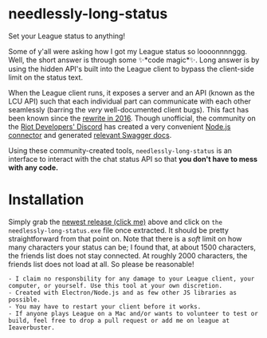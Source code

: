 # needlessly-long-status
Set your League status to anything!

Some of y'all were asking how I got my League status so loooonnnnggg. Well, the short answer is through some ✨\*code magic\*✨. 
Long answer is by using the hidden API's built into the League client to bypass the client-side limit on the status text.

When the League client runs, it exposes a server and an API (known as the LCU API) such that each individual part can communicate with each other seamlessly (barring the 
*very* well-documented client bugs). This fact has been known since the [rewrite in 2016](https://technology.riotgames.com/news/architecture-league-client-update). 
Though unofficial, the community on the [Riot Developers' Discord](https://discordapp.com/invite/riotapi) has created a very convenient [Node.js connector](https://github.com/Pupix/lcu-connector)
and generated [relevant Swagger docs](http://www.mingweisamuel.com/lcu-schema/tool/#/). 

Using these community-created tools, `needlessly-long-status` is an interface to interact with the chat status API so that **you don't have to mess with any code.**

# Installation
Simply grab the [newest release (click me)](https://github.com/aaronkh/needlessly-long-status/releases/download/1.1/needlessly-long-status-win32-x64.zip) above and click on `the needlessly-long-status.exe` file once extracted. It should be pretty straightforward from that point on.
Note that there is a *soft* limit on how many characters your status can be; I found that, at about 1500 characters, the friends list does not stay connected. 
At roughly 2000 characters, the friends list does not load at all. So please be reasonable!

```
- I claim no responsbility for any damage to your League client, your computer, or yourself. Use this tool at your own discretion. 
- Created with Electron/Node.js and as few other JS libraries as possible.
- You may have to restart your client before it works.
- If anyone plays League on a Mac and/or wants to volunteer to test or build, feel free to drop a pull request or add me on league at Ieaverbuster.
```
